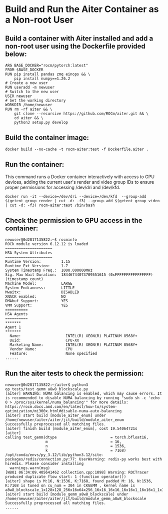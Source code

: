 # Build and Run the Aiter Container as a Non-root User


## Build a container with Aiter installed and add a non-root user using the Dockerfile provided below:

```
ARG BASE_DOCKER="rocm/pytorch:latest"
FROM $BASE_DOCKER
RUN pip install pandas zmq einops && \
    pip install numpy==1.26.2
# Create a new user
RUN useradd -m newuser
# Switch to the new user
USER newuser
# Set the working directory
WORKDIR /home/newuser
RUN rm -rf aiter && \
    git clone --recursive https://github.com/ROCm/aiter.git && \
    cd aiter && \
    python3 setup.py develop
```

## Build the container image:

```
docker build --no-cache -t rocm-aiter:test -f Dockerfile.aiter .
```
 

## Run the container:

This command runs a Docker container interactively with access to GPU devices, adding the current user's render and video group IDs to ensure proper permissions for accessing /dev/dri and /dev/kfd.


```
docker run -it --device=/dev/dri --device=/dev/kfd  --group-add $(getent group render | cut -d: -f3) --group-add $(getent group video | cut -d: -f3) rocm-aiter:test /bin/bash
```
 

## Check the permission to GPU access in the container:


```
newuser@0d2817135822:~$ rocminfo
ROCk module version 6.12.12 is loaded
=====================
HSA System Attributes
=====================
Runtime Version:         1.15
Runtime Ext Version:     1.7
System Timestamp Freq.:  1000.000000MHz
Sig. Max Wait Duration:  18446744073709551615 (0xFFFFFFFFFFFFFFFF) (timestamp count)
Machine Model:           LARGE
System Endianness:       LITTLE
Mwaitx:                  DISABLED
XNACK enabled:           NO
DMAbuf Support:          YES
VMM Support:             YES
==========
HSA Agents
==========
*******
Agent 1
*******
  Name:                    INTEL(R) XEON(R) PLATINUM 8568Y+
  Uuid:                    CPU-XX
  Marketing Name:          INTEL(R) XEON(R) PLATINUM 8568Y+
  Vendor Name:             CPU
  Feature:                 None specified
......
```

## Run the aiter tests to check the permission:

```
newuser@0d2817135822:~/aiter$ python3 op_tests/test_gemm_a8w8_blockscale.py
[aiter] WARNING: NUMA balancing is enabled, which may cause errors. It is recommended to disable NUMA balancing by running "sudo sh -c 'echo 0 > /proc/sys/kernel/numa_balancing'" for more details: https://rocm.docs.amd.com/en/latest/how-to/system-optimization/mi300x.html#disable-numa-auto-balancing
[aiter] start build [module_aiter_enum] under /home/newuser/aiter/aiter/jit/build/module_aiter_enum
Successfully preprocessed all matching files.
[aiter] finish build [module_aiter_enum], cost 19.54064721s
[aiter]
calling test_gemm(dtype                        = torch.bfloat16,
                  m                            = 16,
                  n                            = 1536,
                  k                            = 7168)
/opt/conda/envs/py_3.12/lib/python3.12/site-packages/redis/connection.py:77: UserWarning: redis-py works best with hiredis. Please consider installing
  warnings.warn(msg)
[W801 06:34:09.405641462 collection.cpp:1098] Warning: ROCTracer produced duplicate flow start: 1 (function operator())
[aiter] shape is M:16, N:1536, K:7168, found padded_M: 16, N:1536, K:7168 is tuned on cu_num = 304 in CKGEMM , kernel name is a8w8_blockscale_1x128x128_256x16x64x256_16x16_16x16_16x16x1_16x16x1_1x16x1x16_4_1x1_intrawave_v1!
[aiter] start build [module_gemm_a8w8_blockscale] under /home/newuser/aiter/aiter/jit/build/module_gemm_a8w8_blockscale
Successfully preprocessed all matching files.
......
```